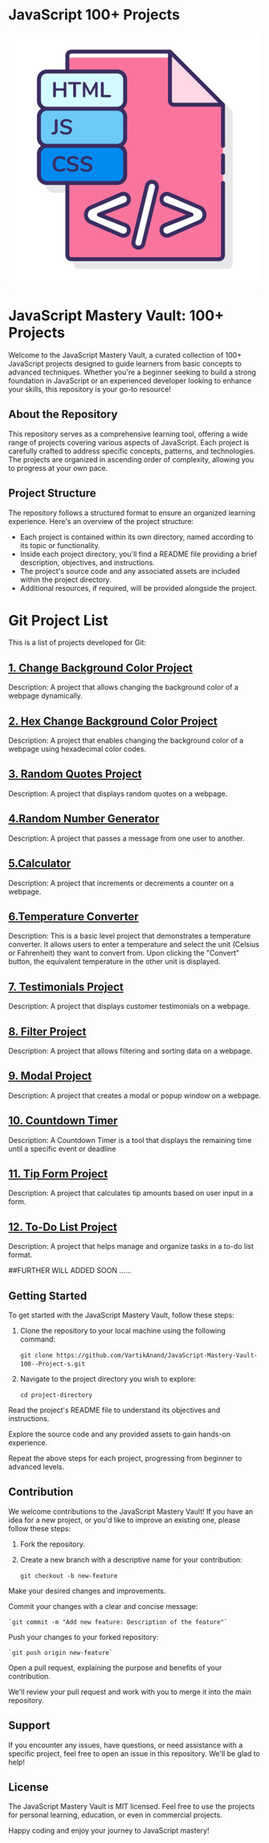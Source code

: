 # JavaScript 100+ Projects
![JavaScript Mastery Vault Logo](allJs.png)

# JavaScript Mastery Vault: 100+ Projects

Welcome to the JavaScript Mastery Vault, a curated collection of 100+ JavaScript projects designed to guide learners from basic concepts to advanced techniques. Whether you're a beginner seeking to build a strong foundation in JavaScript or an experienced developer looking to enhance your skills, this repository is your go-to resource!

## About the Repository

This repository serves as a comprehensive learning tool, offering a wide range of projects covering various aspects of JavaScript. Each project is carefully crafted to address specific concepts, patterns, and technologies. The projects are organized in ascending order of complexity, allowing you to progress at your own pace.

## Project Structure

The repository follows a structured format to ensure an organized learning experience. Here's an overview of the project structure:

- Each project is contained within its own directory, named according to its topic or functionality.
- Inside each project directory, you'll find a README file providing a brief description, objectives, and instructions.
- The project's source code and any associated assets are included within the project directory.
- Additional resources, if required, will be provided alongside the project.

# Git Project List

This is a list of projects developed for Git:

## [1. Change Background Color Project](1%20Change%20Background%20Color)
Description: A project that allows changing the background color of a webpage dynamically.

## [2. Hex Change Background Color Project](https://github.com/VartikAnand/JavaScript-Mastery-Vault-100--Project-s/tree/main/2%20Hex%20Change%20Background%20Color)
Description: A project that enables changing the background color of a webpage using hexadecimal color codes.

## [3. Random Quotes Project](https://github.com/VartikAnand/JavaScript-Mastery-Vault-100--Project-s/tree/main/3.Random%20Quotes%20Project)
Description: A project that displays random quotes on a webpage.


## [4.Random Number Generator](https://github.com/VartikAnand/JavaScript-Mastery-Vault-100--Project-s/tree/main/4.Random%20Number%20Generator)
Description: A project that passes a message from one user to another.

## [5.Calculator](https://github.com/VartikAnand/JavaScript-Mastery-Vault-100--Project-s/tree/main/5.Calculator)
Description: A project that increments or decrements a counter on a webpage.

## [6.Temperature Converter](https://github.com/VartikAnand/JavaScript-Mastery-Vault-100--Project-s/tree/main/6.Temperature%20Converter)
Description: This is a basic level project that demonstrates a temperature converter. It allows users to enter a temperature and select the unit (Celsius or Fahrenheit) they want to convert from. Upon clicking the "Convert" button, the equivalent temperature in the other unit is displayed.


## [7. Testimonials Project](https://github.com/VartikAnand/JavaScript-Mastery-Vault-100--Project-s/tree/main/7.Testimonials%20Project)
Description: A project that displays customer testimonials on a webpage.

## [8. Filter Project](https://github.com/VartikAnand/JavaScript-Mastery-Vault-100--Project-s/tree/main/8.%20Filter%20Project)
Description: A project that allows filtering and sorting data on a webpage.

## [9. Modal Project](https://github.com/VartikAnand/JavaScript-Mastery-Vault-100--Project-s/tree/main/9.%20Modal%20Project)
Description: A project that creates a modal or popup window on a webpage.

## [10. Countdown Timer](https://github.com/VartikAnand/JavaScript-Mastery-Vault-100--Project-s/tree/main/10.%20Countdown%20Timer)
Description: A Countdown Timer is a tool that displays the remaining time until a specific event or deadline

## [11. Tip Form Project](https://github.com/VartikAnand/JavaScript-Mastery-Vault-100--Project-s/tree/main/11.%20Tip%20Form%20Project)
Description: A project that calculates tip amounts based on user input in a form.

## [12. To-Do List Project](#to-do-list-project)
Description: A project that helps manage and organize tasks in a to-do list format.

##FURTHER  WILL ADDED SOON ......
## Getting Started

To get started with the JavaScript Mastery Vault, follow these steps:

1. Clone the repository to your local machine using the following command:

    `git clone https://github.com/VartikAnand/JavaScript-Mastery-Vault-100--Project-s.git`

2. Navigate to the project directory you wish to explore:

    `cd project-directory`

Read the project's README file to understand its objectives and instructions.

Explore the source code and any provided assets to gain hands-on experience.

Repeat the above steps for each project, progressing from beginner to advanced levels.

## Contribution

We welcome contributions to the JavaScript Mastery Vault! If you have an idea for a new project, or you'd like to improve an existing one, please follow these steps:

1. Fork the repository.
2. Create a new branch with a descriptive name for your contribution:

    `git checkout -b new-feature`

Make your desired changes and improvements.

Commit your changes with a clear and concise message:

    `git commit -m "Add new feature: Description of the feature"`

Push your changes to your forked repository:

    `git push origin new-feature`

Open a pull request, explaining the purpose and benefits of your contribution.

We'll review your pull request and work with you to merge it into the main repository.

## Support

If you encounter any issues, have questions, or need assistance with a specific project, feel free to open an issue in this repository. We'll be glad to help!

## License

The JavaScript Mastery Vault is MIT licensed. Feel free to use the projects for personal learning, education, or even in commercial projects.

Happy coding and enjoy your journey to JavaScript mastery!
